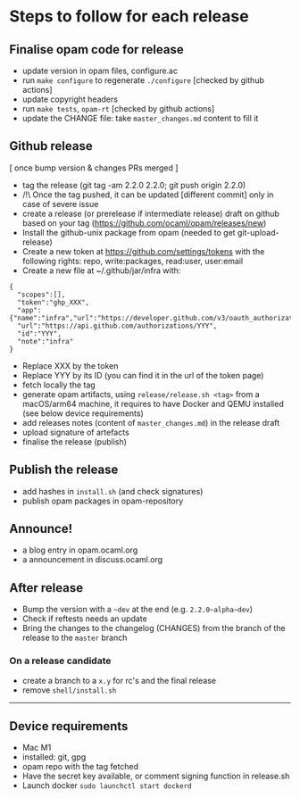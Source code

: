 # Steps to follow for each release

## Finalise opam code for release
* update version in opam files, configure.ac
* run `make configure` to regenerate `./configure` [checked by github actions]
* update copyright headers
* run `make tests`, `opam-rt` [checked by github actions]
* update the CHANGE file: take `master_changes.md` content to fill it

## Github release

[ once bump version & changes PRs merged ]
* tag the release (git tag -am 2.2.0 2.2.0; git push origin 2.2.0)
* /!\ Once the tag pushed, it can be updated [different commit] only in case of severe issue
* create a release (or prerelease if intermediate release) draft on github based on your tag (https://github.com/ocaml/opam/releases/new)
* Install the github-unix package from opam (needed to get git-upload-release)
* Create a new token at https://github.com/settings/tokens with the following rights: repo, write:packages, read:user, user:email
* Create a new file at ~/.github/jar/infra with:
```
{
  "scopes":[],
  "token":"ghp_XXX",
  "app":{"name":"infra","url":"https://developer.github.com/v3/oauth_authorizations/"},
  "url":"https://api.github.com/authorizations/YYY",
  "id":"YYY",
  "note":"infra"
}
```
  * Replace XXX by the token
  * Replace YYY by its ID (you can find it in the url of the token page)
* fetch locally the tag
* generate opam artifacts, using `release/release.sh <tag>` from a macOS/arm64 machine, it requires to have Docker and QEMU installed (see below device requirements)
* add releases notes (content of `master_changes.md`) in the release draft
* upload signature of artefacts
* finalise the release (publish)

## Publish the release

* add hashes in `install.sh` (and check signatures)
* publish opam packages in opam-repository

## Announce!

* a blog entry in opam.ocaml.org
* a announcement in discuss.ocaml.org


## After release

* Bump the version with a `~dev` at the end (e.g. `2.2.0~alpha~dev`)
* Check if reftests needs an update
* Bring the changes to the changelog (CHANGES) from the branch of the release to the `master` branch

### On a release candidate
* create a branch to a `x.y` for rc's and the final release
* remove `shell/install.sh`

---

## Device requirements
* Mac M1
* installed: git, gpg
* opam repo with the tag fetched
* Have the secret key available, or comment signing function in release.sh
* Launch docker `sudo launchctl start dockerd`
